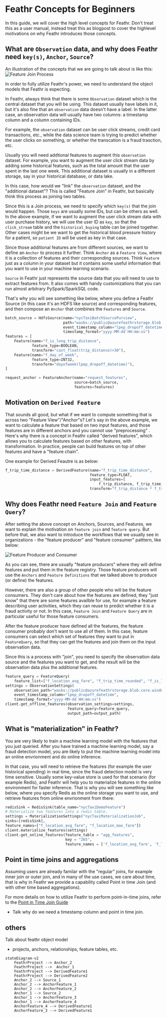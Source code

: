 # Feathr Concepts for Beginners

In this guide, we will cover the high level concepts for Feathr. Don't treat this as a user manual, instead treat this as blogpost to cover the highlevel motivations on why Feathr introduces those concepts.

## What are `Observation` data, and why does Feathr need `key(s)`, `Anchor`, `Source`?

An illustration of the concepts that we are going to talk about is like this:
![Feature Join Process](../images/observation_data.png)

In order to fully utilize Feathr's power, we need to understand the object models that Feathr is expecting.

In Feathr, always think that there is some `Observation` dataset which is the central dataset that you will be using. This dataset usually have labels in it, but it's also fine that an `observation` data doesn't have a label. In the latter case, an observation data will usually have two columns: a timestamp column and a column containing IDs.

For example, the `observation` dataset can be user click streams, credit card transactions, etc., while the data science team is trying to predict whether the user clicks on something, or whether the transcation is a fraud trasction, etc.

Usually you will need addtional features to augment this `observation` dataset. For example, you want to augment the user click stream data by adding some historical features, such as the total amount that the user spent in the last one week. This additional dataset is usually in a different storage, say in your historical database, or data lake.

In this case, how would we "link" the `observation` dataset, and the "additional dataset"? This is called "Feature Join" in Feathr, but basically think this process as joining two tables.

Since this is a Join process, we need to specify which `key(s)` that the join would happen. Those `keys` are usually some IDs, but can be others as well. In the above example, if we want to augment the user click stream data with user purchase history, we will use the user ID as `key`, so that the `click_stream` table and the `historical_buying` table can be joined together. Other cases might be we want to get the historical blood pressure history for a patient, so `patient ID` will be used as key in that case.

Since those additional features are from different sources, we want to define an `Anchor` to process it further. Think `Anchor` as a `Feature View`, where it is a collection of features and their corresponding sources. Think `Feature` just as a column in your dataset but it contains some useful information that you want to use in your machine learning scenario.

`Source` in Feathr just represents the source data that you will need to use to extract features from. It also comes with handy customizations that you can run almost arbitrary PySpark/SparkSQL code.

That's why you will see something like below, where you define a Feathr Source (in this case it's an HDFS like source) and corresponding features, and then compose an `Anchor` that combines the `Features` and `Source`.

```python
batch_source = HdfsSource(name="nycTaxiBatchSourcePurview",
                          path="wasbs://public@azurefeathrstorage.blob.core.windows.net/sample_data/feathr_delta_table",
                          event_timestamp_column="lpep_dropoff_datetime",
                          timestamp_format="yyyy-MM-dd HH:mm:ss")
features = [
    Feature(name="f_is_long_trip_distance",
            feature_type=BOOLEAN,
            transform="cast_float(trip_distance)>30"),
    Feature(name="f_day_of_week",
            feature_type=INT32,
            transform="dayofweek(lpep_dropoff_datetime)"),
]

request_anchor = FeatureAnchor(name="request_features",
                               source=batch_source,
                               features=features)
```

## Motivation on `Derived Feature`

That sounds all good, but what if we want to compute something that is across two "Feature View"/"Anchor"s? Let's say in the above example, we want to calculate a feature that based on two input features, and those features are in different anchors and you cannot use "preprocessing" . Here's why there is a concept in Feathr called "derived features", which allows you to calculate features based on other features, with transformation. In practice, people can build features on top of other features and have a "feature chain".

One example for Derived Feautre is as below:

```python
f_trip_time_distance = DerivedFeature(name="f_trip_time_distance",
                                      feature_type=FLOAT,
                                      input_features=[
                                          f_trip_distance, f_trip_time_duration],
                                      transform="f_trip_distance * f_trip_time_duration")
```

## Why does Feathr need `Feature Join` and `Feature Query`?

After setting the above concept on Anchors, Sources, and Features, we want to explain the motivation on `feature join` and `feature query`. But before that, we also want to introduce the workflows that we usually see in organizations - the "feature producer" and "feature consumer" patttern, like below:

![Feature Producer and Consumer](../images/feature_store_producer_consumer.png)

As you can see, there are usually "feature producers" where they will define features and put them in the feature registry. Those feature producers will use the `Anchors` and `Feature Definitions` that we talked above to produce (or define) the features.

However, there are also a group of other people who will be the feature consumers. They don't care about how the features are defined, they "just know" that there are some features availble for use, for example a feature describing user activities, which they can reuse to predict whether it is a fraud activity or not. In this case, `Feature Join` and `Feature Query` are in particular useful for those feature consumers.

After the feature producer have defined all the features, the feature consumer probably don't want to use all of them. In this case, feature consumers can select which set of features they want to put in `FeatureQuery`, so that they can get the features and join them on the input observation data.

Since this is a process with "join", you need to specify the observation data source and the features you want to get, and the result will be the observation data plus the additional features.

```python
feature_query = FeatureQuery(
    feature_list=["f_location_avg_fare", "f_trip_time_rounded", "f_is_long_trip_distance"], key=location_id)
settings = ObservationSettings(
    observation_path="wasbs://public@azurefeathrstorage.blob.core.windows.net/sample_data/green_tripdata_2020-04.csv",
    event_timestamp_column="lpep_dropoff_datetime",
    timestamp_format="yyyy-MM-dd HH:mm:ss")
client.get_offline_features(observation_settings=settings,
                            feature_query=feature_query,
                            output_path=output_path)
```


## What is "materialization" in Feathr?

You are very likely to train a machine learning model with the features that you just queried. After you have trained a machine learning model, say a fraud detection model, you are likely to put the machine learning model into an online envrionment and do online inference. 

In that case, you will need to retrieve the features (for example the user historical spending) in real time, since the fraud detection model is very time sensitive. Usually some key-value store is used for that scenario (for example Redis), and Feathr will help you to materialize features in the online environment for faster inference. That is why you will see something like below, where you specify Redis as the online storage you want to use, and retrieve features from online envrionment from there:


```python
redisSink = RedisSink(table_name="nycTaxiDemoFeature")
# Materialize two features into a redis table.
settings = MaterializationSettings("nycTaxiMaterializationJob",
sinks=[redisSink],
feature_names=["f_location_avg_fare", "f_location_max_fare"])
client.materialize_features(settings)
client.get_online_features(feature_table = "agg_features",
                           key = "265",
                           feature_names = ['f_location_avg_fare', 'f_location_max_fare'])
```

## Point in time joins and aggregations

Assuming users are already familar with the "regular" joins, for example inner join or outer join, and in many of the use cases, we care about time, that is why in Feathr we provide a capability called Point in time Join (and with other time based aggregations).

For more details on how to utilize Feathr to perform point-in-time joins, refer to the [Point in Time Join Guide](../concepts/point-in-time-join.md)

- Talk why do we need a timestamp column and point in time join.

## others

Talk about feathr object model

- projects, anchors, relationships, feature tables, etc.

```mermaid
stateDiagram-v2
    FeathrProject --> Anchor_2
    FeathrProject -->  Anchor_1
    FeathrProject --> DerivedFeature1
    FeathrProject --> DerivedFeature2
    Anchor_2 --> Source_1
    Anchor_2 --> AnchorFeature_1
    Anchor_2 --> AnchorFeature_2
    Anchor_1 --> Source_2
    Anchor_1 --> AnchorFeature_3
    Anchor_1 --> AnchorFeature_4
    AnchorFeature_4 --> DerivedFeature1
    AnchorFeature_3 --> DerivedFeature1
```
